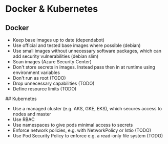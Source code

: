 # Docker & Kubernetes

## Docker

- Keep base images up to date (dependabot)
- Use official and tested base images where possible (debian)
- Use small images without unnecessary software packages, which can add security vulnerabilities (debian slim)
- Scan images (Azure Security Center)
- Don't store secrets in images. Instead pass then in at runtime using environment variables
- Don't run as root (TODO)
- Drop unnecessary capabilities (TODO)
- Define resource limits (TODO)

## Kubernetes

- Use a managed cluster (e.g. AKS, GKE, EKS), which secures access to nodes and master
- Use RBAC
- Use namespaces to give pods minimal access to secrets
- Enforce network policies, e.g. with NetworkPolicy or Istio (TODO)
- Use Pod Security Policy to enforce e.g. a read-only file system (TODO)
